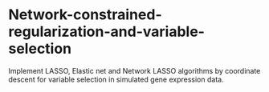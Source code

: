 # Network-constrained-regularization-and-variable-selection
Implement LASSO, Elastic net and Network LASSO algorithms by coordinate descent for variable selection in simulated gene expression data.
